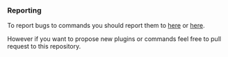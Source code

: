 ### Reporting

To report bugs to commands you should report them to
[here](https://github.com/DecoraterBot-devs/DecoraterBot/issues) or [here](https://bitbucket.org/AraHaan/decoraterbot/issues).

However if you want to propose new plugins or commands feel free to pull request to this repository.

